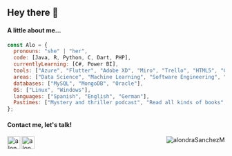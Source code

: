 ## Hey there 👋

#### A little about me...

```javascript
const Alo = {
  pronouns: "she" | "her",
  code: [Java, R, Python, C, Dart, PHP], 
  currentlyLearning: [C#, Power BI],
  tools: ["Azure", "Flutter", "Adobe XD", "Miro", "Trello", "HTML5", "CSS3"],
  areas: ["Data Science", "Machine Learning", "Software Engineering", "UX/UI", "Cloud Computing"],
  databases: ["MySQL", "MongoDB", "Oracle"],
  OS: ["Linux", "Windows"], 
  languages: ["Spanish", "English", "German"], 
  Pastimes: ["Mystery and thriller podcast", "Read all kinds of books", "Walk my dog", "Solve puzzles", "Singing"]
};
```

#### Contact me, let's talk!
<a href="https://www.linkedin.com/in/alondra-sanchez-molina/">
    <img align="left" alt="alondraSanchezM's LinkedIn" width="30px" src="https://edent.github.io/SuperTinyIcons/images/svg/linkedin.svg" />
</a>

<a href="mailto:sanchez.alondra.molina@gmail.com" target="_blank">
  <img align="left" alt="alondraSanchezM's Email" width="30px" src="https://edent.github.io/SuperTinyIcons/images/svg/email.svg" />
</a>

<p align="right"> <img src="https://komarev.com/ghpvc/?username=alondraSanchezM&label=Profile%20views&color=c2331a&style=flat" alt="alondraSanchezM" /> </p>
